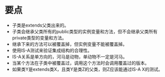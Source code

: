 # 要点

- 子类是extends父类出来的。
- 子类会继承父类所有的public类型的实例变量和方法，但不会继承父类所有private类型的变量和方法。
- 继承下来的方法可以被覆盖掉，但实例变量不能被覆盖掉。
- 使用IS-A测试来验证集成结构的合理性。
- IS-A关系是单方向的，河马是动物，单动物不一定是河马。
- 当某个方法在子类中被覆盖过，调用这个方法时会调用覆盖过的版本。
- 如果类Y是extends类X，且类Y是类Z的父类，则Z应该能通过IS-A X的测试。